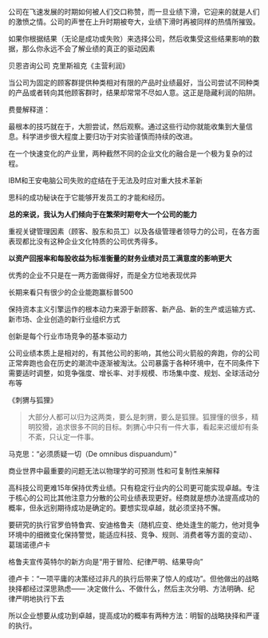 公司在飞速发展的时期如何被人们交口称赞，而一旦业绩下滑，它迎来的就是人们的激愤之情。公司的声誉在上升时期被夸大，业绩下滑时再被同样的热情所摧毁。



如果你根据结果（无论是成功或失败）来选择公司，然后收集受这些结果影响的数据，那么你永远不会了解业绩的真正的驱动因素



贝恩咨询公司 克里斯祖克《主营利润》

当公司为固定的顾客群提供种类相对有限的产品时业绩最好，当公司尝试不同种类的产品或者转向其他顾客群时，结果却常常不尽如人意。这正是隐藏利润的陷阱。



费曼解释道：

最根本的技巧就在于，大胆尝试，然后观察。通过这些行动你就能收集到大量信息。科学进步很大程度上要归功于对实验谨慎而持续的改进。

在一个快速变化的产业里，两种截然不同的企业文化的融合是一个极为复杂的过程。



IBM和王安电脑公司失败的症结在于无法及时应对重大技术革新

思科的成功秘诀在于它能够开发员工的才能和经历。

<strong>总的来说，我认为人们倾向于在繁荣时期夸大一个公司的能力</strong>



重视关键管理因素（顾客、股东和员工）以及各级管理者领导力的公司，在各方面表现都比没有这种企业文化特质的公司优秀得多。

**以资产回报率和每股收益为标准衡量的财务业绩对员工满意度的影响更大**

优秀的企业不只是在一两方面做得好，而是全方位地表现优异



长期来看只有很少的企业能跑赢标普500

保持资本主义引擎运作的根本动力来源于新顾客、新产品、新的生产或运输方式、新市场、企业创造的新行业组织方式

创新是每个行业市场竞争的基本驱动力

公司业绩本质上是相对的，有其他公司的影响，其他公司火箭般的奔跑，你的公司正常奔跑也会在历史的潮流中逐渐被淘汰。公司暴露于各种环境中，在不同条件下需要适时调整，如竞争强度、增长率、对手规模、市场集中度、规划、全球活动分布等



《刺猬与狐狸》

> 大部分人都可以归为这两类，要么是刺猬，要么是狐狸。狐狸懂的很多，精明狡猾，追求很多不同的目标。刺猬心中只有一件大事，看起来迟缓却有条不紊，只认定一件事。



马克思：“必须质疑一切（De omnibus dispuandum）”

商业世界中最重要的问题无法以物理学的可预测	性和可复制性来解释



高科技公司更难15年保持优秀业绩。只有稳定行业内的公司更可能实现卓越。专注于核心的公司比其他注意力分散的公司业绩表现更好。经商就是想办法提高成功的概率，但永远别期待成功是确定的。要想实现卓越，就必须坚持不懈。



要研究的执行官罗伯特鲁宾、安迪格鲁夫（随机应变、绝处逢生的能力，他对竞争环境中的细微变化保持警觉，能适应科技、竞争、规则、消费者等方面的变动）、葛瑞诺德卢卡



格鲁夫宣传英特尔的新方向是“用于冒险、纪律严明、结果导向”

德卢卡：“一项平庸的决策经过非凡的执行后带来了惊人的成功”。但他做出的战略抉择都经过深思熟虑—— 决定做什么、不做什么，然后主次分明、方法明确、纪律严明地执行下去





所以企业想要从成功到卓越，提高成功的概率有两种方法：明智的战略抉择和严谨的执行。
